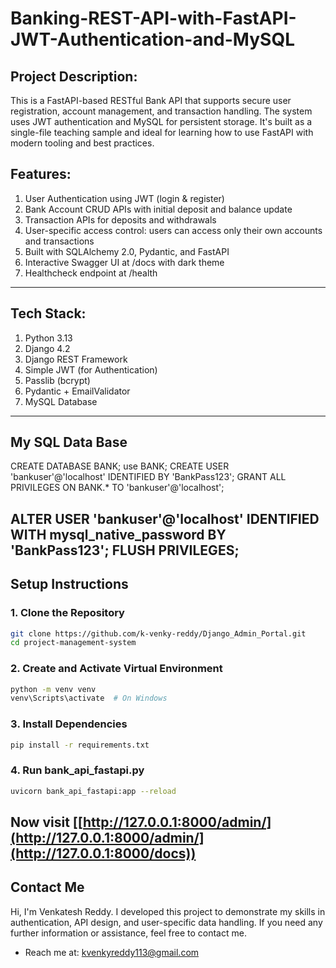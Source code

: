 # Banking-REST-API-with-FastAPI-JWT-Authentication-and-MySQL

## Project Description:
This is a FastAPI-based RESTful Bank API that supports secure user registration, account management, and transaction handling. The system uses JWT authentication and MySQL for persistent storage. It's built as a single-file teaching sample and ideal for learning how to use FastAPI with modern tooling and best practices.

## Features:
1. User Authentication using JWT (login & register)
2. Bank Account CRUD APIs with initial deposit and balance update
3. Transaction APIs for deposits and withdrawals
4. User-specific access control: users can access only their own accounts and transactions
5. Built with SQLAlchemy 2.0, Pydantic, and FastAPI
6. Interactive Swagger UI at /docs with dark theme
7. Healthcheck endpoint at /health
---
## Tech Stack:
1. Python 3.13  
2. Django 4.2  
3. Django REST Framework  
4. Simple JWT (for Authentication)
5. Passlib (bcrypt)
6. Pydantic + EmailValidator
7. MySQL Database  

---
My SQL Data Base
--
CREATE DATABASE BANK;
use BANK;
CREATE USER 'bankuser'@'localhost' IDENTIFIED BY 'BankPass123';
GRANT ALL PRIVILEGES ON BANK.* TO 'bankuser'@'localhost';

ALTER USER 'bankuser'@'localhost' IDENTIFIED WITH mysql_native_password BY 'BankPass123';
FLUSH PRIVILEGES;
--
## Setup Instructions
### 1️. Clone the Repository
```bash
git clone https://github.com/k-venky-reddy/Django_Admin_Portal.git
cd project-management-system
```
### 2️. Create and Activate Virtual Environment

```bash
python -m venv venv
venv\Scripts\activate  # On Windows
```
### 3️. Install Dependencies

```bash
pip install -r requirements.txt
```

### 4. Run bank_api_fastapi.py
```bash
uvicorn bank_api_fastapi:app --reload
```
Now visit [[http://127.0.0.1:8000/admin/](http://127.0.0.1:8000/admin/](http://127.0.0.1:8000/docs)) 
---

## Contact Me

Hi, I'm Venkatesh Reddy. I developed this project to demonstrate my skills in authentication, API design, and user-specific data handling.
If you need any further information or assistance, feel free to contact me.

- Reach me at: kvenkyreddy113@gmail.com
